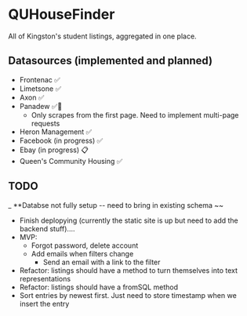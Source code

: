 # QUHouseFinder

All of Kingston's student listings, aggregated in one place.

## Datasources (implemented and planned)

- Frontenac ✅
- Limetsone ✅
- Axon ✅
- Panadew ✅🚧
  - Only scrapes from the first page. Need to implement multi-page requests
- Heron Management ✅
- Facebook (in progress) ✅
- Ebay (in progress) 📋
- Queen's Community Housing ✅

## TODO
_ **Databse not fully setup -- need to bring in existing schema ~~
- Finish deplopying (currently the static site is up but need to add the backend stuff)....
- MVP:
  - Forgot password, delete account
  - Add emails when filters change
    - Send an email with a link to the filter
- Refactor: listings should have a method to turn themselves into text representations
- Refactor: listings should have a fromSQL method
- Sort entries by newest first. Just need to store timestamp when we insert the entry